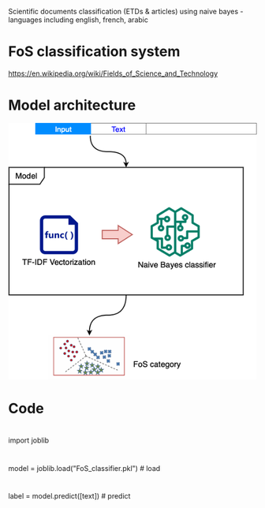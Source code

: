 Scientific documents classification (ETDs & articles) using naive bayes - languages including english, french, arabic

# FoS classification system
https://en.wikipedia.org/wiki/Fields_of_Science_and_Technology

# Model architecture
![Model architecture](architecture.png)

# Code
#
import joblib
#
model = joblib.load("FoS_classifier.pkl") # load 
#
label = model.predict([text]) # predict 

